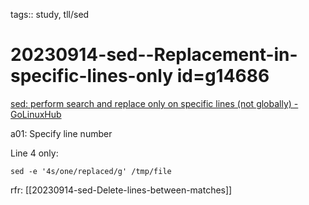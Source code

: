 tags:: study, tll/sed

# 20230914-sed--Replacement-in-specific-lines-only id=g14686

[sed: perform search and replace only on specific lines (not globally) - GoLinuxHub](https://www.golinuxhub.com/2017/09/sed-perform-search-and-replace-only-on/)

a01: Specify line number

Line 4 only:

```
sed -e '4s/one/replaced/g' /tmp/file
```

rfr: [[20230914-sed-Delete-lines-between-matches]]

